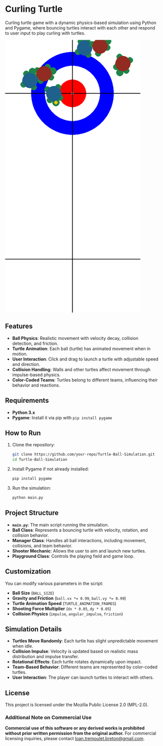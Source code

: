 # Curling Turtle

Curling turtle game with a dynamic physics-based simulation using Python and Pygame, where bouncing turtles interact with each other and respond to user input to play curling with turtles.

![image](./illustration.png)

## Features

- **Ball Physics**: Realistic movement with velocity decay, collision detection, and friction.
- **Turtle Animation**: Each ball (turtle) has animated movement when in motion.
- **User Interaction**: Click and drag to launch a turtle with adjustable speed and direction.
- **Collision Handling**: Walls and other turtles affect movement through impulse-based physics.
- **Color-Coded Teams**: Turtles belong to different teams, influencing their behavior and reactions.

## Requirements

- **Python 3.x**
- **Pygame**: Install it via pip with `pip install pygame`

## How to Run

1. Clone the repository:
   ```bash
   git clone https://github.com/your-repo/Turtle-Ball-Simulation.git
   cd Turtle-Ball-Simulation
   ```

2. Install Pygame if not already installed:
   ```bash
   pip install pygame
   ```

3. Run the simulation:
   ```bash
   python main.py
   ```

## Project Structure

- **`main.py`**: The main script running the simulation.
- **Ball Class**: Represents a bouncing turtle with velocity, rotation, and collision behavior.
- **Manager Class**: Handles all ball interactions, including movement, collisions, and team behavior.
- **Shooter Mechanic**: Allows the user to aim and launch new turtles.
- **Playground Class**: Controls the playing field and game loop.

## Customization

You can modify various parameters in the script:

- **Ball Size** (`BALL_SIZE`)
- **Gravity and Friction** (`ball.vx *= 0.99`, `ball.vy *= 0.99`)
- **Turtle Animation Speed** (`TURTLE_ANIMATION_FRAMES`)
- **Shooting Force Multiplier** (`dx * 0.05`, `dy * 0.05`)
- **Collision Physics** (`impulse`, `angular_impulse`, `friction`)

## Simulation Details

- **Turtles Move Randomly**: Each turtle has slight unpredictable movement when idle.
- **Collision Impulse**: Velocity is updated based on realistic mass distribution and impulse transfer.
- **Rotational Effects**: Each turtle rotates dynamically upon impact.
- **Team-Based Behavior**: Different teams are represented by color-coded turtles.
- **User Interaction**: The player can launch turtles to interact with others.

## License

This project is licensed under the Mozilla Public License 2.0 (MPL-2.0).

### Additional Note on Commercial Use
**Commercial use of this software or any derived works is prohibited without prior written permission from the original author.** For commercial licensing inquiries, please contact loan.tremoulet.breton@gmail.com.


